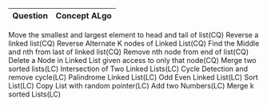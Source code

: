 Question | Concept ALgo
| :--- | ---: 
Move the smallest and largest element to head and tail of list(CQ)
Reverse a linked list(CQ)
Reverse Alternate K nodes of Linked List(CQ)
Find the Middle and nth from last of linked list(CQ)
Remove nth node from end of list(CQ)
Delete a Node in Linked List given access to only that node(CQ)
Merge two sorted lists(LC)
Intersection of Two Linked Lists(LC)
Cycle Detection and remove cycle(LC)
Palindrome Linked List(LC)
Odd Even Linked List(LC)
Sort List(LC)
Copy List with random pointer(LC)
Add two Numbers(LC)
Merge k sorted Lists(LC)
